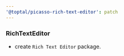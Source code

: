 ```yaml
---
'@toptal/picasso-rich-text-editor': patch
---
```


### RichTextEditor

- create `Rich Text Editor` package.
